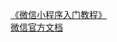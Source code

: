 [《微信小程序入门教程》](https://github.com/ruanyf/wechat-miniprogram-demos)  
[微信官方文档](https://developers.weixin.qq.com/miniprogram/dev/framework/)
